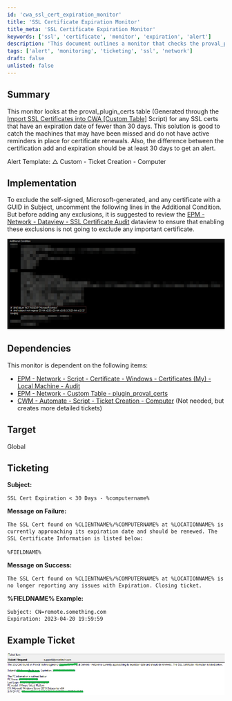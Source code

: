 ```yaml
---
id: 'cwa_ssl_cert_expiration_monitor'
title: 'SSL Certificate Expiration Monitor'
title_meta: 'SSL Certificate Expiration Monitor'
keywords: ['ssl', 'certificate', 'monitor', 'expiration', 'alert']
description: 'This document outlines a monitor that checks the proval_plugin_certs table for SSL certificates that are expiring in fewer than 30 days. It provides implementation details, dependencies, and ticketing information to ensure timely renewals of SSL certificates.'
tags: ['alert', 'monitoring', 'ticketing', 'ssl', 'network']
draft: false
unlisted: false
---
```

## Summary

This monitor looks at the proval_plugin_certs table (Generated through the [Import SSL Certificates into CWA [Custom Table]](https://proval.itglue.com/DOC-5078775) Script) for any SSL certs that have an expiration date of fewer than 30 days. This solution is good to catch the machines that may have been missed and do not have active reminders in place for certificate renewals. Also, the difference between the certification add and expiration should be at least 30 days to get an alert.

Alert Template: △ Custom - Ticket Creation - Computer

## Implementation

To exclude the self-signed, Microsoft-generated, and any certificate with a GUID in Subject, uncomment the following lines in the Additional Condition. But before adding any exclusions, it is suggested to review the [EPM - Network - Dataview - SSL Certificate Audit](https://proval.itglue.com/5078775/docs/9382198) dataview to ensure that enabling these exclusions is not going to exclude any important certificate.

![Image](../../../static/img/Certificate-Expiration--30-Days/image_1.png)

## Dependencies

This monitor is dependent on the following items:
- [EPM - Network - Script - Certificate - Windows - Certificates (My) - Local Machine - Audit](https://proval.itglue.com/DOC-5078775-9256568)  
- [EPM - Network - Custom Table - plugin_proval_certs](https://proval.itglue.com/DOC-5078775-9262931)  
- [CWM - Automate - Script - Ticket Creation - Computer](https://proval.itglue.com/DOC-5078775-9098338) (Not needed, but creates more detailed tickets)

## Target

Global

## Ticketing

**Subject:**  
```
SSL Cert Expiration < 30 Days - %computername%
```

**Message on Failure:**  
```
The SSL Cert found on %CLIENTNAME%/%COMPUTERNAME% at %LOCATIONNAME% is currently approaching its expiration date and should be renewed. The SSL Certificate Information is listed below:

%FIELDNAME%
```

**Message on Success:**  
```
The SSL Cert found on %CLIENTNAME%/%COMPUTERNAME% at %LOCATIONNAME% is no longer reporting any issues with Expiration. Closing ticket.
```

**%FIELDNAME% Example:**  
```
Subject: CN=remote.something.com
Expiration: 2023-04-20 19:59:59
```

## Example Ticket

![Image](../../../static/img/Certificate-Expiration--30-Days/image_2.png)



